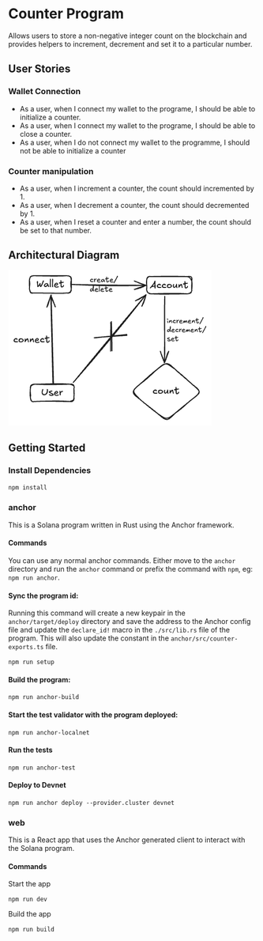 # Counter Program
Allows users to store a non-negative integer count on the blockchain and provides helpers to increment, decrement and set it to a particular number.
## User Stories
### Wallet Connection
- As a user, when I connect my wallet to the programe, I should be able to initialize a counter.
- As a user, when I connect my wallet to the programe, I should be able to close a counter.
- As a user, when I do not connect my wallet to the programme, I should not be able to initialize a counter

### Counter manipulation
- As a user, when I increment a counter, the count should incremented by 1.
- As a user, when I decrement a counter, the count should decremented by 1.
- As a user, when I reset a counter and enter a number, the count should be set to that number.

## Architectural Diagram
![image](Untitled-2025-09-01-2025.png)
## Getting Started

### Install Dependencies

```shell
npm install
```

### anchor

This is a Solana program written in Rust using the Anchor framework.

#### Commands

You can use any normal anchor commands. Either move to the `anchor` directory and run the `anchor` command or prefix the
command with `npm`, eg: `npm run anchor`.

#### Sync the program id:

Running this command will create a new keypair in the `anchor/target/deploy` directory and save the address to the
Anchor config file and update the `declare_id!` macro in the `./src/lib.rs` file of the program. This will also update
the constant in the `anchor/src/counter-exports.ts` file.

```shell
npm run setup
```

#### Build the program:

```shell
npm run anchor-build
```

#### Start the test validator with the program deployed:

```shell
npm run anchor-localnet
```

#### Run the tests

```shell
npm run anchor-test
```

#### Deploy to Devnet

```shell
npm run anchor deploy --provider.cluster devnet
```

### web

This is a React app that uses the Anchor generated client to interact with the Solana program.

#### Commands

Start the app

```shell
npm run dev
```

Build the app

```shell
npm run build
```
